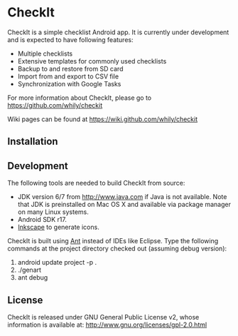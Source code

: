 CheckIt
=======

CheckIt is a simple checklist Android app. It is currently under
development and is expected to have following features:

* Multiple checklists
* Extensive templates for commonly used checklists
* Backup to and restore from SD card
* Import from and export to CSV file
* Synchronization with Google Tasks

For more information about CheckIt, please go to
  <https://github.com/whily/checkit>

Wiki pages can be found at
  <https://wiki.github.com/whily/checkit>

Installation
------------

Development
-----------

The following tools are needed to build CheckIt from source:

* JDK version 6/7 from <http://www.java.com> if Java is not available. 
  Note that JDK is preinstalled on Mac OS X and available via package manager
  on many Linux systems. 
* Android SDK r17.
* [Inkscape](http://inkscape.org) to generate icons.

CheckIt is built using [Ant](http://en.wikipedia.org/wiki/Apache_Ant)
instead of IDEs like Eclipse. Type the following commands at the
project directory checked out (assuming debug version):

1. android update project -p .
2. ./genart
3. ant debug

License
-------

CheckIt is released under GNU General Public License v2, whose information
is available at:
  <http://www.gnu.org/licenses/gpl-2.0.html>


